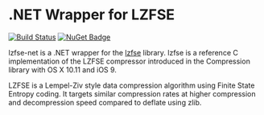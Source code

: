 # .NET Wrapper for LZFSE
[![Build Status](https://dev.azure.com/qmfrederik/lzfse-net/_apis/build/status/quamotion.lzfse-net?branchName=master)](https://dev.azure.com/qmfrederik/lzfse-net/_build/latest?definitionId=21&branchName=master)
[![NuGet Badge](https://buildstats.info/nuget/lzfs-net/)](https://www.nuget.org/packages/lzfs-net//)

lzfse-net is a .NET wrapper for the [lzfse](https://github.com/lzfse/lzfse) library.
lzfse is a reference C implementation of the LZFSE compressor introduced in the Compression library with OS X 10.11 and iOS 9.

LZFSE is a Lempel-Ziv style data compression algorithm using Finite State Entropy coding.
It targets similar compression rates at higher compression and decompression speed compared to deflate using zlib.
